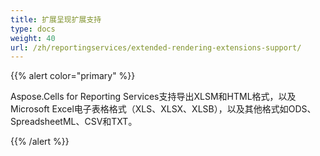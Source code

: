 ```yaml
---
title: 扩展呈现扩展支持
type: docs
weight: 40
url: /zh/reportingservices/extended-rendering-extensions-support/
---
```


{{% alert color="primary" %}} 

Aspose.Cells for Reporting Services支持导出XLSM和HTML格式，以及Microsoft Excel电子表格格式（XLS、XLSX、XLSB），以及其他格式如ODS、SpreadsheetML、CSV和TXT。 

{{% /alert %}}
